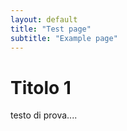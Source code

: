 ```yaml
---
layout: default
title: "Test page"
subtitle: "Example page"
---
```


# Titolo 1
testo di prova....



